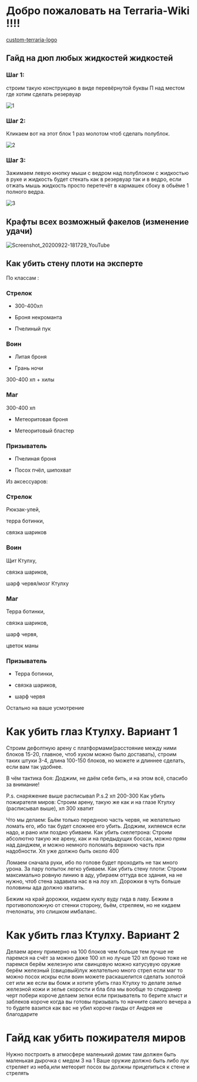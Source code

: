 # Добро пожаловать на Terraria-Wiki !!!!
[custom-terraria-logo](https://user-images.githubusercontent.com/85753549/161287751-51a4f520-0bb1-447f-a5d5-3482476428fc.png)



## Гайд на дюп любых жидкостей жидкостей

### Шаг 1:
строим такую конструкцию в виде перевёрнутой буквы П над местом где хотим сделать резервуар 

![1](https://user-images.githubusercontent.com/85753549/160229640-e1ca2296-5135-4c74-9089-5793728c280d.png)

### Шаг 2:
Кликаем вот на этот блок 1 раз молотом чтоб сделать полублок.

![2](https://user-images.githubusercontent.com/85753549/160229680-de9fb945-1ade-4d41-a2a4-45a969cf931c.png)

### Шаг 3:
Зажимаем левую кнопку мыши с ведром над полублоком с жидкостью в руке и жидкость будет стекать как в резервуар так и в ведро, если отжать мышь жидкость просто перетечёт в кармашек сбоку в обьёме 1 полного ведра. 

![3](https://user-images.githubusercontent.com/85753549/160229709-e5b0234b-81a0-4f43-b92b-1330ceafe324.png)


## Крафты всех возможный факелов (изменение удачи)

![Screenshot_20200922-181729_YouTube](https://user-images.githubusercontent.com/85753549/160229755-2edd9e89-274e-4914-9084-b6282b3004e1.jpeg)

## Как убить стену плоти на эксперте
По классам :

### Стрелок

 * 300-400хп
  
 * Броня некроманта
  
 * Пчелиный пук
  
### Воин

 * Литая броня
  
 * Грань ночи
  
  300-400 хп + хилы
  
### Маг
  300-400 хп
  
 * Метеоритовая броня
  
 * Метеоритовый бластер
  
### Призыватель

 * Пчелиная броня
  
 * Посох пчёл, шипохват

Из аксессуаров:

### Стрелок

  Рюкзак-улей,
  
  терра ботинки,
  
  связка шариков
  
### Воин

  Щит Ктулху,
  
  связка шариков, 
  
  шарф червя/мозг Ктулху
  
### Маг 

  Терра ботинки,
  
  связка шариков, 
  
  шарф червя,
  
  цветок маны
  
### Призыватель

 * Терра ботинки,
  
 * связка шариков,
  
 * шарф червя 

Остально на ваше усмотрение

# Как убить глаз Ктулху. Вариант 1
Строим дефолтную арену с платформами(расстояние между ними блоков 15-20, главное, чтоб хуком можно было доставать), строим таких штуки 3-4, длина 100-150 блоков, но можете и длиннее сделать, если вам так удобнее.

В чём тактика боя:
Доджим, не даём себя бить, и на этом всё, спасибо за внимание!

P.s. снаряжение выше расписывал
P.s.2 хп 200-300
Как убить пожирателя миров:
Строим арену, такую же как и на глазе Ктулху (расписывал выше), хп 300 хватит

Что мы делаем:
Бьём только переднюю часть червя, не желательно ломать его, ибо так будет сложнее его убить. Доджим, хиляемся если надо, и рано или поздно убиваем.
Как убить скелетрона:
Строим абсолютно такую же арену, как и на предыдущих боссах, можно прям над данджем, и можно немного поломать верхнюю часть при надобности. Хп уже должно быть около 400

Ломаем сначала руки, ибо по голове будет проходить не так много урона. За пару попыток легко убиваем.
Как убить стену плоти:
Строим максимально ровную линию в аду, убираем оттуда все здания, на не нужно, чтоб стена задавила нас в на лоу хп. Дорожки в чуть больше половины ада должно хватить.

Бежим на край дорожки, кидаем куклу вуду гида в лаву.
Бежим в противоположную от стенки сторону, бьём, стреляем, но не кидаем пчелонаты, это слишком имбаланс.

# Как убить глаз Ктулху. Вариант 2

Делаем арену примерно на 100 блоков чем больше тем лучше не паремся на счёт за можно даже 100 хп но лучше 120 хп броню тоже не паремся берём железную или свинцовую можно катусувую оружие берём железный (свицовый)лук желательно много стрел если маг то можно посох искры если воин можете раскашелится сделать золотой сет или же если вы бомж и хотите убить глаз Ктулху то делате зелье железной кожи и зелье скорости и бла бла мы вообще то спидранер черт побери короче делаем зелки если призыватель то берите хлыст и заблеков короче когда вы готовы призывать то начните самого вечера а то будете вазится как вас не убил короче гаиды от Андрея не благодарите 

# Гайд как убить пожирателя миров
Нужно построить в атмосфере маленький домик там должен быть маленькая дырочка с медом 3 на 1 Ваше оружие должно быть либо лук стреляет из неба,или метеорит посох вы должны прицепиться к стене и стрелять
